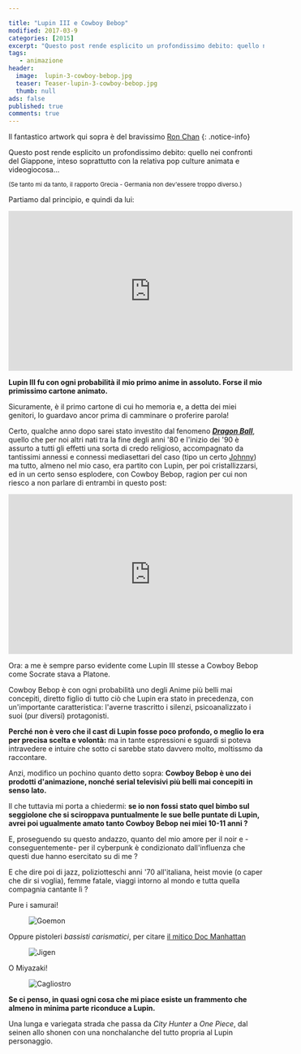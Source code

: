 ```yaml
---

title: "Lupin III e Cowboy Bebop"
modified: 2017-03-9
categories: [2015]
excerpt: "Questo post rende esplicito un profondissimo debito: quello nei confronti del Giappone, inteso soprattutto con la relativa pop culture animata e videogiocosa..."
tags: 
   - animazione
header:  
  image:  lupin-3-cowboy-bebop.jpg
  teaser: Teaser-lupin-3-cowboy-bebop.jpg
  thumb: null
ads: false
published: true
comments: true
---
```


Il fantastico artwork qui sopra è del bravissimo [Ron Chan](http://www.ronchan.net/)
{: .notice-info}

Questo post rende esplicito un profondissimo debito: quello nei confronti del Giappone, inteso soprattutto con la relativa pop culture animata e videogiocosa...

<small>(Se tanto mi da tanto, il rapporto Grecia - Germania non dev'essere troppo diverso.)</small>

Partiamo dal principio, e quindi da lui:

<iframe width="560" height="315" src="https://www.youtube.com/embed/FRlDTREGFNM" frameborder="0" allowfullscreen></iframe>

**Lupin III fu con ogni probabilità il mio primo anime in assoluto. Forse il mio primissimo cartone animato.**

Sicuramente, è il primo cartone di cui ho memoria e, a detta dei miei genitori, lo guardavo ancor prima di camminare o proferire parola!

Certo, qualche anno dopo sarei stato investito dal fenomeno [_**Dragon Ball**_](http://xabacadabra.com/2013/dragon-ball-in-italia/), quello che per noi altri nati tra la fine degli anni '80 e l'inizio dei '90 è assurto a tutti gli effetti una sorta di credo religioso, accompagnato da tantissimi annessi e connessi mediasettari del caso (tipo un certo [Johnny](http://xabacadabra.com/2014/orange-road-e-quasi-magia-Johnny-recensione/)) ma tutto, almeno nel mio caso, era partito con Lupin, per poi cristallizzarsi, ed in un certo senso esplodere, con Cowboy Bebop, ragion per cui non riesco a non parlare di entrambi in questo post:

<iframe width="560" height="315" src="https://www.youtube.com/embed/Aw3fN3OPk3A" frameborder="0" allowfullscreen></iframe>

Ora: a me è sempre parso evidente come Lupin III stesse a Cowboy Bebop come Socrate stava a Platone.

Cowboy Bebop è con ogni probabilità uno degli Anime più belli mai concepiti, diretto figlio di tutto ciò che Lupin era stato in precedenza, con un'importante caratteristica: l'averne trascritto i silenzi, psicoanalizzato i suoi (pur diversi) protagonisti.

**Perché non è vero che il cast di Lupin fosse poco profondo, o meglio lo era per precisa scelta e volontà:** ma in tante espressioni e sguardi si poteva intravedere e intuire che sotto ci sarebbe stato davvero molto, moltissmo da raccontare.

Anzi, modifico un pochino quanto detto sopra: **Cowboy Bebop è uno dei prodotti d'animazione, nonché serial televisivi più belli mai concepiti in senso lato.**

Il che tuttavia mi porta a chiedermi: **se io non fossi stato quel bimbo sul seggiolone che si sciroppava puntualmente le sue belle puntate di Lupin, avrei poi ugualmente amato tanto Cowboy Bebop nei miei 10-11 anni ?**

E, proseguendo su questo andazzo, quanto del mio amore per il noir e -conseguentemente- per il cyberpunk è condizionato dall'influenza che questi due hanno esercitato su di me ?

E che dire poi di jazz, poliziotteschi anni '70 all'italiana, heist movie (o caper che dir si voglia), femme fatale, viaggi intorno al mondo e tutta quella compagnia cantante lì ?

Pure i samurai!

<figure>
	<img src='http://2.bp.blogspot.com/-sHaVrwWkH-g/VeVy2uuR3wI/AAAAAAAAMXQ/O670q2hRsaU/s1600/goemon.jpg' alt='Goemon'>
</figure>

Oppure pistoleri _bassisti carismatici_, per citare [il mitico Doc Manhattan](http://docmanhattan.blogspot.it/2014/01/i-10-piu-grandi-bassisti-carismatici-di-sempre.html)

<figure>
	<img src='http://4.bp.blogspot.com/-bkOclJS-23k/VeVzNTRt5PI/AAAAAAAAMXY/9JLtv5GHyhg/s1600/Jigen_4969.jpg' alt='Jigen'>
</figure>

O Miyazaki!

<figure>
	<img src='http://pad.mymovies.it/filmclub/2007/06/028/locandina.jpg' alt='Cagliostro'>
</figure>

**Se ci penso, in quasi ogni cosa che mi piace esiste un frammento che almeno in minima parte riconduce a Lupin.**

Una lunga e variegata strada che passa da _City Hunter_ a _One Piece_, dal seinen allo shonen con una nonchalanche del tutto propria al Lupin personaggio.